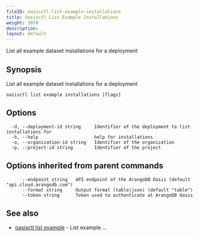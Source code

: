 ```yaml
---
fileID: oasisctl-list-example-installations
title: Oasisctl List Example Installations
weight: 3070
description: 
layout: default
---
```

List all example dataset installations for a deployment

## Synopsis

List all example dataset installations for a deployment

```
oasisctl list example installations [flags]
```

## Options

```
  -d, --deployment-id string     Identifier of the deployment to list installations for
  -h, --help                     help for installations
  -o, --organization-id string   Identifier of the organization
  -p, --project-id string        Identifier of the project
```

## Options inherited from parent commands

```
      --endpoint string   API endpoint of the ArangoDB Oasis (default "api.cloud.arangodb.com")
      --format string     Output format (table|json) (default "table")
      --token string      Token used to authenticate at ArangoDB Oasis
```

## See also

* [oasisctl list example](oasisctl-list-example)	 - List example ...

